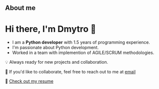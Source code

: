 ## About me

# Hi there, I'm Dmytro 👋

- I am a **Python developer** with 1.5 years of programming experience.
- I'm passionate about Python development.
- Worked in a team with implemention of AGILE/SCRUM methodologies.

💡 Always ready for new projects and collaboration.

💼 If you'd like to collaborate, feel free to reach out to me at [email](mailto:klimenko.dmitris@gmail.com)

📄 [Check out my resume](https://dmytrok-dev.tiiny.site)
